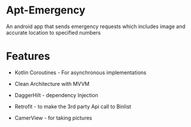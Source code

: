 # Apt-Emergency

An android app that sends emergency requests which includes image and accurate location to specified numbers

# Features
* Kotlin Coroutines - For asynchronous implementations

* Clean Architecture with MVVM

* DaggerHilt - dependency Injection

* Retrofit - to make the 3rd party Api call to Binlist

* CamerView -  for taking pictures
